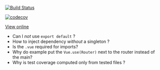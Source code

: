 [![Build Status](https://travis-ci.org/rrousselGit/kata_marvel.svg?branch=master)](https://travis-ci.org/rrousselGit/kata_marvel)

[![codecov](https://codecov.io/gh/rrousselGit/kata_marvel/branch/master/graph/badge.svg)](https://codecov.io/gh/rrousselGit/kata_marvel)

[View online](https://rrousselgit.github.io/kata_marvel/#/)

- Can I _not_ use `export default` ?
- How to inject dependency _without_ a singleton ?
- Is the `.vue` required for imports?
- Why do example put the `Vue.use(Router)` next to the router instead of the main?
- Why is test coverage computed only from tested files ?
